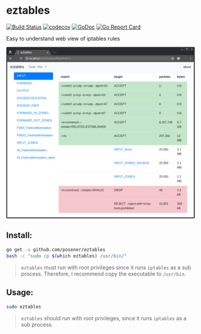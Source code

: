 # eztables

[![Build Status](https://travis-ci.org/posener/eztables.svg?branch=master)](https://travis-ci.org/posener/eztables)
[![codecov](https://codecov.io/gh/posener/eztables/branch/master/graph/badge.svg)](https://codecov.io/gh/posener/eztables)
[![GoDoc](https://godoc.org/github.com/posener/eztables?status.svg)](http://godoc.org/github.com/posener/eztables)
[![Go Report Card](https://goreportcard.com/badge/github.com/posener/eztables)](https://goreportcard.com/report/github.com/posener/eztables)

Easy to understand web view of iptables rules

![screenshot](./screenshot.png "Screenshot")

## Install:

```bash
go get -u github.com/posener/eztables
bash -c "sudo cp $(which eztables) /usr/bin/"
```

> `eztables` must run with root privileges since it runs `iptables` as a sub process.
> Therefore, I recommend copy the executable to `/usr/bin`.

## Usage:

```bash
sudo eztables
```

> `eztables` should run with root privileges, since it runs `iptables` as a sub process.

